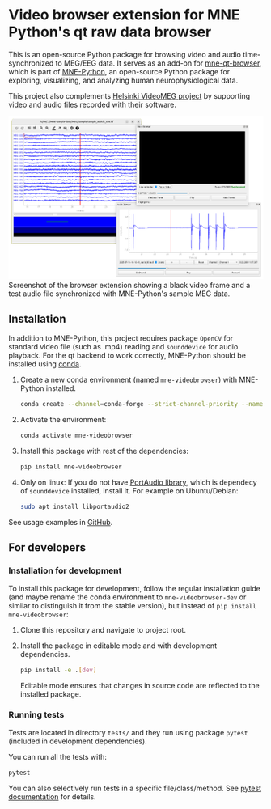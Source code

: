 # Video browser extension for MNE Python's qt raw data browser

This is an open-source Python package for browsing video and audio time-synchronized to MEG/EEG data.
It serves as an add-on for [mne-qt-browser](https://github.com/mne-tools/mne-qt-browser), which is part
of [MNE-Python](https://mne.tools/stable/), an open-source Python package for exploring, visualizing,
and analyzing human neurophysiological data.

This project also complements [Helsinki VideoMEG project](https://github.com/Helsinki-VideoMEG-Project)
by supporting video and audio files recorded with their software.

![VideoMEG browser screenshot](https://raw.githubusercontent.com/ttaiv/mne-videobrowser/main/browser_screenshot.png)
Screenshot of the browser extension showing a black video frame and a test audio file synchronized with MNE-Python's sample MEG data.

## Installation

In addition to MNE-Python, this project requires package `OpenCV` for standard video file (such as .mp4) reading
and `sounddevice` for audio playback. For the qt backend to work correctly, MNE-Python should be installed using
[conda](https://github.com/conda/conda).

1. Create a new conda environment (named `mne-videobrowser`) with MNE-Python installed.

   ```bash
   conda create --channel=conda-forge --strict-channel-priority --name=mne-videobrowser mne
   ```

2. Activate the environment:

   ```bash
   conda activate mne-videobrowser
   ```

3. Install this package with rest of the dependencies:

   ```bash
   pip install mne-videobrowser
   ```

4. Only on linux: If you do not have [PortAudio library](https://www.portaudio.com/), which is
dependecy of `sounddevice` installed, install it. For example on Ubuntu/Debian:

   ```bash
   sudo apt install libportaudio2
   ```

See usage examples in [GitHub](https://github.com/ttaiv/mne-videobrowser/tree/main/examples).

## For developers

### Installation for development

To install this package for development, follow the regular installation guide
(and maybe rename the conda environment to `mne-videobrowser-dev` or similar to distinguish it from the
stable version), but instead of `pip install mne-videobrowser`:

1. Clone this repository and navigate to project root.

2. Install the package in editable mode and with development dependencies.

   ```bash
   pip install -e .[dev]
   ```

   Editable mode ensures that changes in source code are reflected to the installed package.

### Running tests

Tests are located in directory `tests/` and they run using package `pytest` (included in development dependencies).

You can run all the tests with:

```bash
pytest
```

You can also selectively run tests in a specific file/class/method. See [pytest documentation](https://docs.pytest.org/en/stable/how-to/usage.html) for details.
